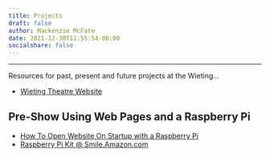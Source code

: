 ```yaml
---
title: Projects
draft: false
author: Mackenzie McFate
date: 2021-12-30T11:55:54-06:00
socialshare: false
---
```

<!--
weight: 90
menu:
  main:
    identifier: prices
    pre: dollar-sign
    weight: 200
-->

<hr/>

Resources for past, present and future projects at the Wieting...

  - [Wieting Theatre Website](https://wieting.tamatoledo.com/)
  
## Pre-Show Using Web Pages and a Raspberry Pi
  
  - [How To Open Website On Startup with a Raspberry Pi](https://smarthomepursuits.com/open-website-on-startup-with-raspberry-pi-os/)
  - [Raspberry Pi Kit @ Smile.Amazon.com](https://smile.amazon.com/dp/B07TKFFCF1/ref=cm_sw_em_r_mt_dp_RQX9RX6F7QAE70NBQAY5)

  
